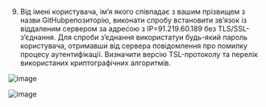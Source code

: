 9. Від імені користувача, ім’я якого співпадає з вашим прізвищем з назви GitHubрепозиторію, виконати спробу встановити зв’язок із віддаленим сервером за адресою з IP=91.219.60.189 без TLS/SSL-з’єднання. Для спроби з’єднання використатуи будь-який пароль користувача, отримавши від сервера повідомлення про помилку процесу аутентифікації. Визначити версію TSL-протоколу та перелік використаних криптографічних алгоритмів.

![image](https://user-images.githubusercontent.com/56974924/214989545-d1711c28-0e70-4a2b-a253-a37de2574d41.png)

![image](https://user-images.githubusercontent.com/56974924/214991856-dc5903ca-a8f3-4944-a14a-befd1cf16c76.png)
